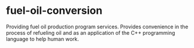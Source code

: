 # fuel-oil-conversion
Providing fuel oil production program services. Provides convenience in the process of refueling oil and as an application of the C++ programming language to help human work.
